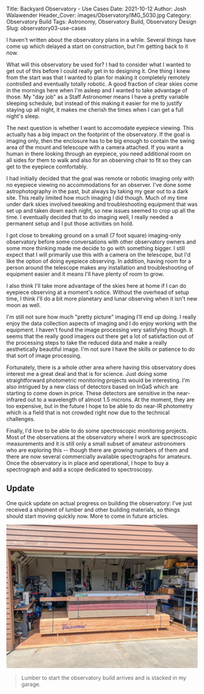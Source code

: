 Title: Backyard Observatory - Use Cases
Date: 2021-10-12
Author: Josh Walawender
Header_Cover: images/Observatory/IMG_5030.jpg
Category: Observatory Build
Tags: Astronomy, Observatory Build, Observatory Design
Slug: observatory03-use-cases

I haven't written about the observatory plans in a while.  Several things have come up which delayed a start on construction, but I'm getting back to it now.

What will this observatory be used for?  I had to consider what I wanted to get out of this before I could really get in to designing it.  One thing I knew from the start was that I wanted to plan for making it completely remotely controlled and eventually totally robotic.  A good fraction of clear skies come in the mornings here when I'm asleep and I wanted to take advantage of those.  My "day job" as a Staff Astronomer means I have a pretty variable sleeping schedule, but instead of this making it easier for me to justify staying up all night, it makes me cherish the times when I can get a full night's sleep.

The next question is whether I want to accomodate eyepiece viewing.  This actually has a big impact on the footprint of the observatory.  If the goal is imaging only, then the enclosure has to be big enough to contain the swing area of the mount and telescope with a camera attached.  If you want a human in there looking through an eyepiece, you need additional room on all sides for them to walk and also for an observing chair to fit so they can get to the eyepiece comfortably.

I had initially decided that the goal was remote or robotic imaging only with no eyepiece viewing no accommodations for an observer.  I've done some astrophotography in the past, but always by taking my gear out to a dark site.  This really limited how much imaging I did though.  Much of my time under dark skies involved tweaking and troubleshooting equipment that was set up and taken down each night, so new issues seemed to crop up all the time.  I eventually decided that to do imaging well, I really needed a permanent setup and I put those activities on hold.

I got close to breaking ground on a small (7 foot square) imaging-only observatory before some conversations with other observatory owners and some more thinking made me decide to go with something bigger.  I still expect that I will primarily use this with a camera on the telescope, but I'd like the option of doing eyepiece observing.  In addition, having room for a person around the telescope makes any installation and troubleshooting of equipment easier and it means I'll have plenty of room to grow.

I also think I'll take more advantage of the skies here at home if I can do eyepiece observing at a moment's notice.  Without the overhead of setup time, I think I'll do a bit more planetary and lunar observing when it isn't new moon as well.

I'm still not sure how much "pretty picture" imaging I'll end up doing.  I really enjoy the data collection aspects of imaging and I do enjoy working with the equipment.  I haven't found the image processing very satisfying though.  It seems that the really good imagers out there get a lot of satisfaction out of the processing steps to take the reduced data and make a really aesthetically beautiful image.  I'm not sure I have the skills or patience to do that sort of image processing.

Fortunately, there is a whole other area where having this observatory does interest me a great deal and that is for science.  Just doing some straightforward photometric monitoring projects would be interesting.  I'm also intrigued by a new class of detectors based on InGaS which are starting to come down in price.  These detectors are sensitive in the near-infrared out to a wavelength of almost 1.5 microns.  At the moment, they are too expensive, but in the future I hope to be able to do near-IR photometry which is a field that is not crowded right now due to the technical challenges.

Finally, I'd love to be able to do some spectroscopic monitoring projects.  Most of the observations at the observatory where I work are spectroscopic measurements and it is still only a small subset of amateur astronomers who are exploring this -- though there are growing numbers of them and there are now several commercially available spectrographs for amateurs.  Once the observatory is in place and operational, I hope to buy a spectrograph and add a scope dedicated to spectroscopy.


## Update

One quick update on actual progress on building the observatory: I've just received a shipment of lumber and other building materials, so things should start moving quickly now.  More to come in future articles.

![Lumber to start the observatory build arrives and is stacked in my garage.](images/Observatory/Lumber_1.jpg)
> Lumber to start the observatory build arrives and is stacked in my garage.
